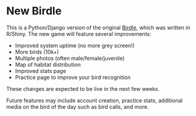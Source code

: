 # New Birdle

This is a Python/Django version of the original [Birdle](https://github.com/mitchbeebe/birdle), which was written in R/Shiny. The new game will feature several improvements:

- Improved system uptime (no more grey screen!)
- More birds (10k+)
- Multiple photos (often male/female/juvenile)
- Map of habitat distribution
- Improved stats page
- Practice page to improve your bird recognition

These changes are expected to be live in the next few weeks.

Future features may include account creation, practice stats, additional media on the bird of the day such as bird calls, and more.